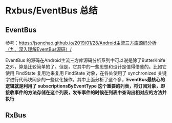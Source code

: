 # Rxbus/EventBus 总结

## EventBus
参考：https://jsonchao.github.io/2019/01/28/Android主流三方库源码分析（九、深入理解EventBus源码）/

EventBus 的源码在Android主流三方库源码分析系列中可以说是除了ButterKnife之外，算是比较简单的了。但是，它其中的一些思想和设计是值得借鉴的。比如它使用 FindState 复用池来复用 FindState 对象，在各处使用了 synchronized 关键字进行代码块同步的一些优化操作。其中上面分析了这个多，**EventBus最核心的逻辑就是利用了 subscriptionsByEventType 这个重要的列表，将订阅对象，即接收事件的方法存储在这个列表，发布事件的时候在列表中查询出相对应的方法并执行**

## RxBus

 



